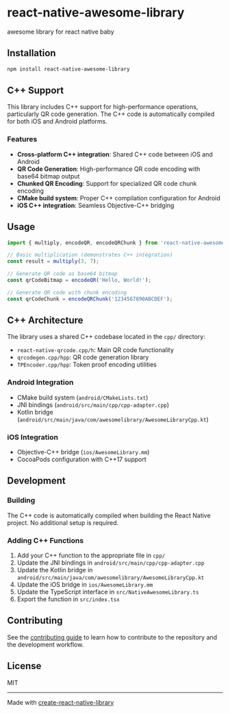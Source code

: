 # react-native-awesome-library

awesome library for react native baby

## Installation

```sh
npm install react-native-awesome-library
```

## C++ Support

This library includes C++ support for high-performance operations, particularly QR code generation. The C++ code is automatically compiled for both iOS and Android platforms.

### Features

- **Cross-platform C++ integration**: Shared C++ code between iOS and Android
- **QR Code Generation**: High-performance QR code encoding with base64 bitmap output
- **Chunked QR Encoding**: Support for specialized QR code chunk encoding
- **CMake build system**: Proper C++ compilation configuration for Android
- **iOS C++ integration**: Seamless Objective-C++ bridging

## Usage

```js
import { multiply, encodeQR, encodeQRChunk } from 'react-native-awesome-library';

// Basic multiplication (demonstrates C++ integration)
const result = multiply(3, 7);

// Generate QR code as base64 bitmap
const qrCodeBitmap = encodeQR('Hello, World!');

// Generate QR code with chunk encoding
const qrCodeChunk = encodeQRChunk('1234567890ABCDEF');
```

## C++ Architecture

The library uses a shared C++ codebase located in the `cpp/` directory:

- `react-native-qrcode.cpp/h`: Main QR code functionality
- `qrcodegen.cpp/hpp`: QR code generation library
- `TPEncoder.cpp/hpp`: Token proof encoding utilities

### Android Integration

- CMake build system (`android/CMakeLists.txt`)
- JNI bindings (`android/src/main/cpp/cpp-adapter.cpp`)
- Kotlin bridge (`android/src/main/java/com/awesomelibrary/AwesomeLibraryCpp.kt`)

### iOS Integration

- Objective-C++ bridge (`ios/AwesomeLibrary.mm`)
- CocoaPods configuration with C++17 support

## Development

### Building

The C++ code is automatically compiled when building the React Native project. No additional setup is required.

### Adding C++ Functions

1. Add your C++ function to the appropriate file in `cpp/`
2. Update the JNI bindings in `android/src/main/cpp/cpp-adapter.cpp`
3. Update the Kotlin bridge in `android/src/main/java/com/awesomelibrary/AwesomeLibraryCpp.kt`
4. Update the iOS bridge in `ios/AwesomeLibrary.mm`
5. Update the TypeScript interface in `src/NativeAwesomeLibrary.ts`
6. Export the function in `src/index.tsx`

## Contributing

See the [contributing guide](CONTRIBUTING.md) to learn how to contribute to the repository and the development workflow.

## License

MIT

---

Made with [create-react-native-library](https://github.com/callstack/react-native-builder-bob)
